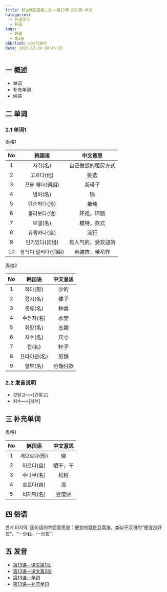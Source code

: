 ```yaml
---
title: 标准韩国语第二册——第13课-买东西-单词
categories:
  - 外语学习
  - 韩语
tags:
  - 韩语
  - 第2册
abbrlink: e3cf206f
date: 2023-12-30 08:46:20
---
```

## 一 概述

* 单词
* 补充单词
* 俗语

<!--more-->

## 二  单词

### 2.1 单词1

表格1

|  No  |       韩国语        |      中文意思      |
| :--: | :-----------------: | :----------------: |
|  1   |      자취(名)       | 自己做饭的租房方式 |
|  2   |     고르다(他)      |        挑选        |
|  3   |   끈을 매다(词组)   |       系带子       |
|  4   |      냄비(名)       |         锅         |
|  5   |    단순하다(形)     |        单纯        |
|  6   |    둘러보다(他)     |     环视，环顾     |
|  7   |      모델(名)       |     模特，款式     |
|  8   |    유행하다(自)     |        流行        |
|  9   |   인기있다(词组)    | 有人气的，受欢迎的 |
|  10  | 장식이 달리다(词组) |   有装饰，带花样   |

表格2

|  No  |    韩国语    | 中文意思 |
| :--: | :----------: | :------: |
|  1   |   적다(形)   |   少的   |
|  2   |   접시(名)   |   碟子   |
|  3   |   종류(名)   |   种类   |
|  4   |  주전자(名)  |   水壶   |
|  5   |   취향(名)   |   志趣   |
|  6   |   치수(名)   |   尺寸   |
|  7   |    컵(名)    |   杯子   |
|  8   | 프라이팬(名) |   煎锅   |
|  9   |   할부(名)   | 分期付款 |


### 2.2 发音说明

* 것말고—>[건말고]
* 치수—>[치쑤]


## 三 补充单词

表格1

|  No  |    韩国语    | 中文意思 |
| :--: | :----------: | :------: |
|  1   | 게으르다(形) |    懒    |
|  2   |  마르다(自)  | 晒干，干 |
|  3   |  수나무(名)  |   松树   |
|  4   |  흐르다(自)  |    流    |
|  5   |  비지떡(名)  |  豆渣饼  |

## 四 俗语

싼게 비지떡. 这句话的字面意思是：便宜的就是豆腐渣。类似于汉语的“便宜没好货”、“一分钱，一分货”。

## 五 发音

* [第13课—课文第1段][1]
* [第13课—课文第2段][2]
* [第13课—单词][3]
* [第13课—补充单词][4]



[1]:https://active.clewm.net/ChOQCT?qrurl=http://qr31.cn/ChOQCT&gtype=1&key=de93017b3b416cab2037289b373e405c11ccb48820
[2]:https://active.clewm.net/BNl9dX?qrurl=http://qr31.cn/BNl9dX&gtype=1&key=0d20d1773904f986e03728b7f2e446f3bdd71b1850
[3]:https://active.clewm.net/FGeFU1?qrurl=http://qr31.cn/FGeFU1&gtype=1&key=035111752b769c1fd03728bf1f3ff1bdc906cff868
[4]:https://active.clewm.net/Bbpacz?qrurl=http://qr31.cn/Bbpacz&gtype=1&key=b30eb171e837607920372802afed4af08c6855a892